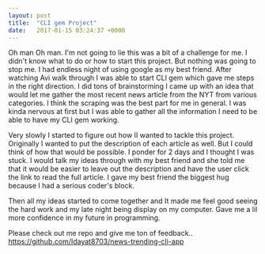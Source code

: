 ```yaml
---
layout: post
title:  "CLI gem Project"
date:   2017-01-15 03:24:37 +0000
---
```



Oh man Oh man. I'm not going to lie this was a bit of a challenge for me. I didn't know what to do or how to start this project. But nothing was going to stop me. I had endless night of using google as my best friend. After watching Avi walk through I was able to start CLI gem which gave me steps in the right direction. I did tons of brainstorming I came up with an idea that would let me gather the most recent news article from the NYT from various categories. I think the scraping was the best part for me in general. I was kinda nervous at first but I was able to gather all the information I need to be able to have my CLI  gem working. 

Very slowly I started to figure out how II wanted to tackle this project. Originally I wanted to put the description of each article as well. But I could think of how that would be possible. I ponder for 2 days and I thought I was stuck. I would talk my ideas through with my best friend and she told me that it would be easier to leave out the description and have the user click the link to read the full article. I gave my best friend the biggest hug because I had a serious coder's block. 

Then all my ideas started to come together and It made me feel good seeing the hard work and my late night being display on my computer. Gave me a lil more confidence in my future in programming.

Please check out me repo and give me ton of feedback.. 
https://github.com/Idayat8703/news-trending-cli-app
